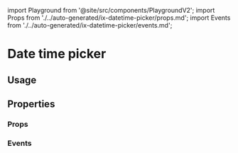 import Playground from '@site/src/components/PlaygroundV2';
import Props from './../auto-generated/ix-datetime-picker/props.md';
import Events from './../auto-generated/ix-datetime-picker/events.md';

# Date time picker

## Usage

<Playground
name="datetimepicker" height="35rem"
examplesByName></Playground>

## Properties

### Props

<Props />

### Events

<Events />

